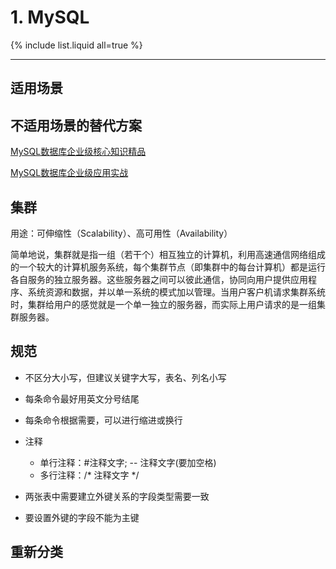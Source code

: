 # 1. MySQL


{% include list.liquid all=true %}

<hr />

## 适用场景

## 不适用场景的替代方案


[MySQL数据库企业级核心知识精品](http://edu.51cto.com/course/course_id-4058.html)

[MySQL数据库企业级应用实战](http://edu.51cto.com/pack/view/id-214.html)


## 集群

用途：可伸缩性（Scalability）、高可用性（Availability）

简单地说，集群就是指一组（若干个）相互独立的计算机，利用高速通信网络组成的一个较大的计算机服务系统，每个集群节点（即集群中的每台计算机）都是运行各自服务的独立服务器。这些服务器之间可以彼此通信，协同向用户提供应用程序、系统资源和数据，并以单一系统的模式加以管理。当用户客户机请求集群系统时，集群给用户的感觉就是一个单一独立的服务器，而实际上用户请求的是一组集群服务器。

## 规范

* 不区分⼤⼩写，但建议关键字⼤写，表名、列名⼩写
* 每条命令最好⽤英⽂分号结尾
* 每条命令根据需要，可以进⾏缩进或换⾏
* 注释

    + 单⾏注释：#注释⽂字; -- 注释文字(要加空格)
    + 多⾏注释：/*	注释⽂字 */	

* 两张表中需要建⽴外键关系的字段类型需要⼀致
* 要设置外键的字段不能为主键

## 重新分类
